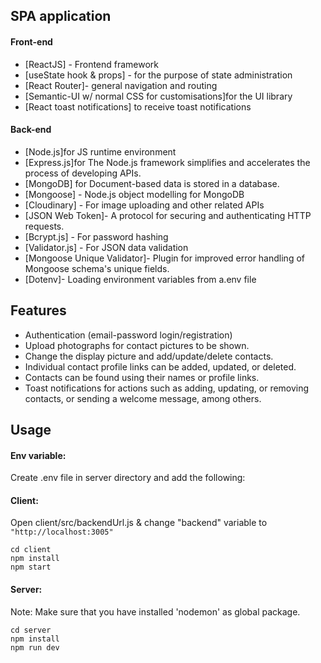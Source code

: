 ## SPA application

#### Front-end

- [ReactJS] - Frontend framework
- [useState hook & props] - for the purpose of state administration
- [React Router]- general navigation and routing
- [Semantic-UI w/ normal CSS for customisations]for the UI library
- [React toast notifications] to receive toast notifications

#### Back-end

- [Node.js]for JS runtime environment
- [Express.js]for The Node.js framework simplifies and accelerates the process of developing APIs.
- [MongoDB] for Document-based data is stored in a database.
- [Mongoose] - Node.js object modelling for MongoDB
- [Cloudinary] - For image uploading and other related APIs
- [JSON Web Token]- A protocol for securing and authenticating HTTP requests.
- [Bcrypt.js] - For password hashing
- [Validator.js] - For JSON data validation
- [Mongoose Unique Validator]- Plugin for improved error handling of Mongoose schema's unique fields.
- [Dotenv]- Loading environment variables from a.env file

## Features

- Authentication (email-password login/registration) 
- Upload photographs for contact pictures to be shown. 
- Change the display picture and add/update/delete contacts. 
- Individual contact profile links can be added, updated, or deleted. 
- Contacts can be found using their names or profile links. 
- Toast notifications for actions such as adding, updating, or removing contacts, or sending a welcome message, among others.


## Usage


#### Env variable:

Create .env file in server directory and add the following:


#### Client:

Open client/src/backendUrl.js & change "backend" variable to `"http://localhost:3005"`

```
cd client
npm install
npm start
```

#### Server:

Note: Make sure that you have installed 'nodemon' as global package.

```
cd server
npm install
npm run dev
```

